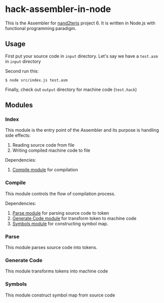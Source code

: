 # hack-assembler-in-node

This is the Assembler for [nand2teris](https://www.nand2tetris.org/project06) project 6. It is written in Node.js with functional programming paradigm.

## Usage
First put your source code in `input` directory.
Let's say we have a `test.asm` in `input` directory

Second run this:
```
$ node src/index.js test.asm
```

Finally, check out `output` directory for machine code (`test.hack`)


## Modules

### Index
This module is the entry point of the Assembler and its purpose is handling side effects:
1. Reading source code from file
2. Writing compiled machine code to file

Dependencies:
1. [Compile module](#compile) for compilation

### Compile
This module controls the flow of compilation process. 

Dependencies:
1. [Parse module](#parse) for parsing source code to token
2. [Generate Code module](#generate-code) for transform token to machine code
3. [Symbols module](#symbols) for constructing symbol map.
### Parse
This module parses source code into tokens.

### Generate Code
This module transforms tokens into machine code

### Symbols
This module construct symbol map from source code